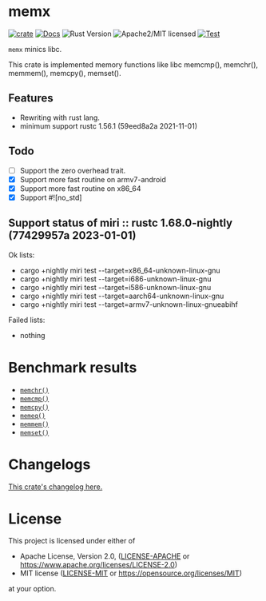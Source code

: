 # memx

[![crate][crate-image]][crate-link]
[![Docs][docs-image]][docs-link]
![Rust Version][rustc-image]
![Apache2/MIT licensed][license-image]
[![Test][test-image]][test-link]

`memx` minics libc.

This crate is implemented memory functions like libc memcmp(), memchr(),
memmem(), memcpy(), memset().

## Features

- Rewriting with rust lang.
- minimum support rustc 1.56.1 (59eed8a2a 2021-11-01)

## Todo

- [ ] Support the zero overhead trait.
- [x] Support more fast routine on armv7-android
- [x] Support more fast routine on x86_64
- [x] Support #!\[no_std\]

## Support status of miri :: rustc 1.68.0-nightly (77429957a 2023-01-01)

Ok lists:

- cargo +nightly miri test --target=x86_64-unknown-linux-gnu
- cargo +nightly miri test --target=i686-unknown-linux-gnu
- cargo +nightly miri test --target=i586-unknown-linux-gnu
- cargo +nightly miri test --target=aarch64-unknown-linux-gnu
- cargo +nightly miri test --target=armv7-unknown-linux-gnueabihf

Failed lists:

- nothing


# Benchmark results

- [`memchr()`](https://github.com/aki-akaguma/memx/blob/main/docs/README.memchr.md)
- [`memcmp()`](https://github.com/aki-akaguma/memx/blob/main/docs/README.memcmp.md)
- [`memcpy()`](https://github.com/aki-akaguma/memx/blob/main/docs/README.memcpy.md)
- [`memeq()`](https://github.com/aki-akaguma/memx/blob/main/docs/README.memeq.md)
- [`memmem()`](https://github.com/aki-akaguma/memx/blob/main/docs/README.memmem.md)
- [`memset()`](https://github.com/aki-akaguma/memx/blob/main/docs/README.memset.md)

# Changelogs

[This crate's changelog here.](https://github.com/aki-akaguma/memx/blob/main/CHANGELOG.md)

# License

This project is licensed under either of

 * Apache License, Version 2.0, ([LICENSE-APACHE](LICENSE-APACHE) or
   https://www.apache.org/licenses/LICENSE-2.0)
 * MIT license ([LICENSE-MIT](LICENSE-MIT) or
   https://opensource.org/licenses/MIT)

at your option.

[//]: # (badges)

[crate-image]: https://img.shields.io/crates/v/memx.svg
[crate-link]: https://crates.io/crates/memx
[docs-image]: https://docs.rs/memx/badge.svg
[docs-link]: https://docs.rs/memx/
[rustc-image]: https://img.shields.io/badge/rustc-1.56+-blue.svg
[license-image]: https://img.shields.io/badge/license-Apache2.0/MIT-blue.svg
[test-image]: https://github.com/aki-akaguma/memx/actions/workflows/test.yml/badge.svg
[test-link]: https://github.com/aki-akaguma/memx/actions/workflows/test.yml
